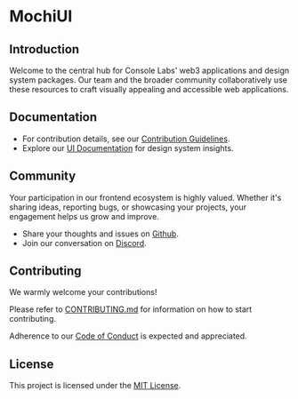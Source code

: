 # MochiUI

## Introduction

Welcome to the central hub for Console Labs' web3 applications and design system
packages. Our team and the broader community collaboratively use these resources
to craft visually appealing and accessible web applications.

## Documentation

- For contribution details, see our
  [Contribution Guidelines](./CONTRIBUTING.md).
- Explore our [UI Documentation](https://ds.console.so/) for design system
  insights.

## Community

Your participation in our frontend ecosystem is highly valued. Whether it's
sharing ideas, reporting bugs, or showcasing your projects, your engagement
helps us grow and improve.

- Share your thoughts and issues on
  [Github](https://github.com/consolelabs/mochi-ui/issues/new/choose).
- Join our conversation on [Discord](https://discord.com/invite/HNdcU8Kvfh).

## Contributing

We warmly welcome your contributions!

Please refer to [CONTRIBUTING.md](./CONTRIBUTING.md) for information on how to
start contributing.

Adherence to our [Code of Conduct](./CODE_OF_CONDUCT.md) is expected and
appreciated.

## License

This project is licensed under the
[MIT License](https://choosealicense.com/licenses/mit/).
